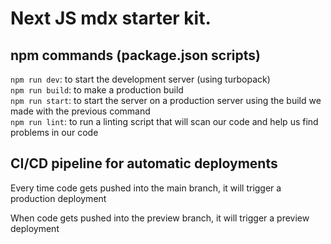# Next JS mdx starter kit.

## npm commands (package.json scripts)
 
`npm run dev`: to start the development server (using turbopack)  
`npm run build`: to make a production build  
`npm run start`: to start the server on a production server using the build we made with the previous command  
`npm run lint`: to run a linting script that will scan our code and help us find problems in our code  
 
 ## CI/CD pipeline for automatic deployments
 
Every time code gets pushed into the main branch, it will trigger a production deployment
 
When code gets pushed into the preview branch, it will trigger a preview deployment
 